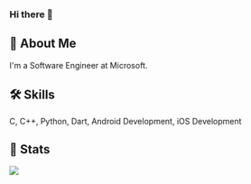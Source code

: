 ### Hi there 👋

## 🚀 About Me
I'm a Software Engineer at Microsoft.

  
## 🛠 Skills
C, C++, Python, Dart, Android Development, iOS Development

## 🔩 Stats
<a href="https://github.com/ampyoso">
  <img align="center" src="https://github-readme-stats.vercel.app/api/top-langs/?username=ampyoso&layout=compact&theme=dracula" />
</a><br>


  
